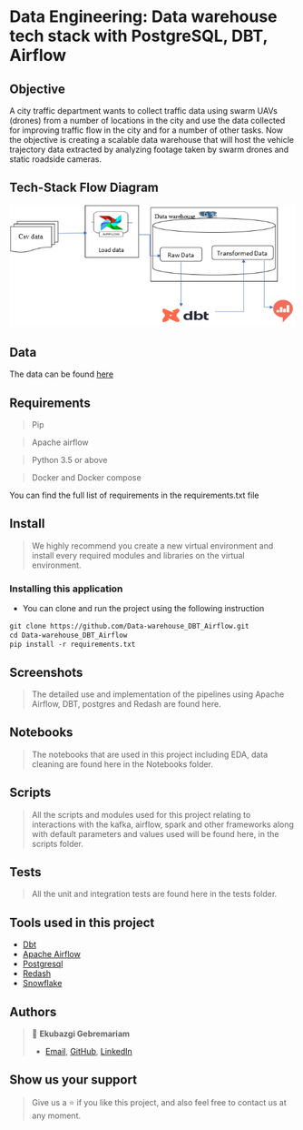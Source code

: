# Data Engineering: Data warehouse tech stack with PostgreSQL, DBT, Airflow
## Objective 
A city traffic department wants to collect traffic data using swarm UAVs (drones) from a number of locations in the city and use the data collected for improving traffic flow in the city and for a number of other tasks. Now the objective is creating a scalable data warehouse that will host the vehicle trajectory data extracted by analyzing footage taken by swarm drones and static roadside cameras.

## Tech-Stack Flow Diagram
![](screenshots/workflow.png)

## Data
The data can be found [here](https://open-traffic.epfl.ch/index.php/downloads/#1599047632450-ebe509c8-1330)

## Requirements

> Pip

> Apache airflow

> Python 3.5 or above

> Docker and Docker compose

You can find the full list of requirements in the requirements.txt file

## Install

> We highly recommend you create a new virtual environment and install every required modules and libraries on the virtual environment.

### Installing this application

- You can clone and run the project using the following instruction 

```
git clone https://github.com/Data-warehouse_DBT_Airflow.git
cd Data-warehouse_DBT_Airflow
pip install -r requirements.txt
```

## Screenshots

> The detailed use and implementation of the pipelines using Apache Airflow, DBT, postgres and Redash are found here.

## Notebooks

> The notebooks that are used in this project including EDA, data cleaning are found here in the Notebooks folder.

## Scripts

> All the scripts and modules used for this project relating to interactions with the kafka, airflow, spark and other frameworks along with default parameters and values used will be found here, in the scripts folder.

## Tests

> All the unit and integration tests are found here in the tests folder.


## Tools used in this project
- [Dbt](https://docs.getdbt.com/docs/building-a-dbt-project/documentation)
- [Apache Airflow](https://airflow.apache.org/docs/apache-airflow/stable/howto/docker-compose/index.html)
- [Postgresql](https://www.guru99.com/download-install-postgresql.html) 
- [Redash](https://redash.io/)
- [Snowflake](https://docs.snowflake.com/en/)

## Authors

> 👤 **Ekubazgi Gebremariam**
>
> - [Email](mailto:axutec14@gmail.com), [GitHub](https://github.com/ekubay), [LinkedIn](https://www.linkedin.com/in/ekubay/)

## Show us your support

> Give us a ⭐ if you like this project, and also feel free to contact us at any moment.
